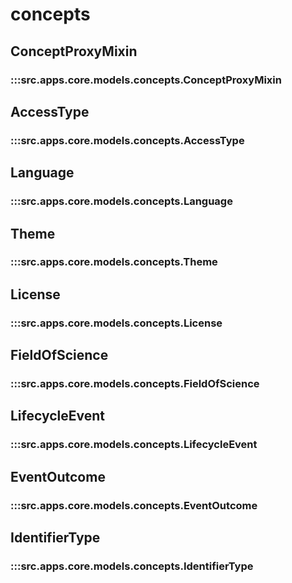 # concepts

## ConceptProxyMixin

### :::src.apps.core.models.concepts.ConceptProxyMixin

## AccessType

### :::src.apps.core.models.concepts.AccessType

## Language

### :::src.apps.core.models.concepts.Language

## Theme

### :::src.apps.core.models.concepts.Theme

## License

### :::src.apps.core.models.concepts.License

## FieldOfScience

### :::src.apps.core.models.concepts.FieldOfScience

## LifecycleEvent

### :::src.apps.core.models.concepts.LifecycleEvent

## EventOutcome

### :::src.apps.core.models.concepts.EventOutcome

## IdentifierType

### :::src.apps.core.models.concepts.IdentifierType


